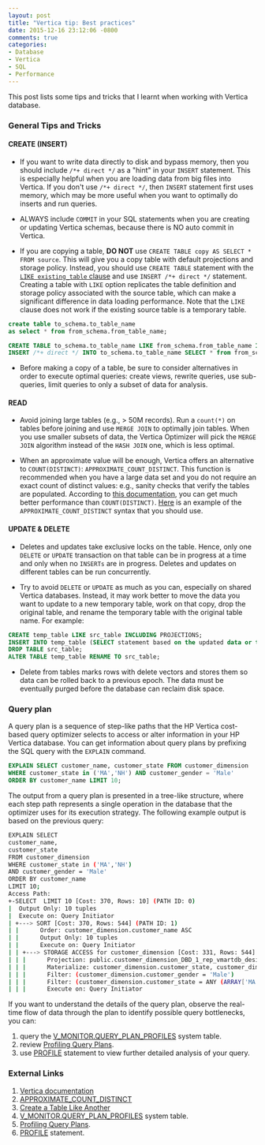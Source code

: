```yaml
---
layout: post
title: "Vertica tip: Best practices"
date: 2015-12-16 23:12:06 -0800
comments: true
categories: 
- Database
- Vertica
- SQL
- Performance
---
```


This post lists some tips and tricks that I learnt when working with Vertica database.

### General Tips and Tricks

#### CREATE (INSERT)

* If you want to write data directly to disk and bypass memory, then you should include `/*+ direct */` as a "hint" in your `INSERT` statement. This is especially helpful when you are loading data from big files into Vertica. If you don't use `/*+ direct */`, then `INSERT` statement first uses memory, which may be more useful when you want to optimally do inserts and run queries.

* ALWAYS include `COMMIT` in your SQL statements when you are creating or updating Vertica schemas, because there is NO auto commit in Vertica.

* If you are copying a table, **DO NOT** use `CREATE TABLE copy AS SELECT * FROM source`. This will give you a copy table with default projections and storage policy. Instead, you should use `CREATE TABLE` statement with the [`LIKE existing_table` clause](https://my.vertica.com/docs/7.1.x/HTML/index.htm#Authoring/AdministratorsGuide/Tables/CreatingATableLikeAnother.htm) and use `INSERT /*+ direct */` statement. Creating a table with `LIKE` option replicates the table definition and storage policy associated with the source table, which can make a significant difference in data loading performance. Note that the `LIKE` clause does not work if the existing source table is a temporary table.

``` sql DO NOT do this
create table to_schema.to_table_name
as select * from from_schema.from_table_name;
```

``` sql DO this
CREATE TABLE to_schema.to_table_name LIKE from_schema.from_table_name INCLUDING PROJECTIONS;
INSERT /*+ direct */ INTO to_schema.to_table_name SELECT * from from_schema.from_table_name;
```

* Before making a copy of a table, be sure to consider alternatives in order to execute optimal queries: create views, rewrite queries, use sub-queries, limit queries to only a subset of data for analysis.

#### READ

* Avoid joining large tables (e.g., > 50M records). Run a `count(*)` on tables before joining and use `MERGE JOIN` to optimally join tables. When you use smaller subsets of data, the Vertica Optimizer will pick the `MERGE JOIN` algorithm instead of the `HASH JOIN` one, which is less optimal.

* When an approximate value will be enough, Vertica offers an alternative to `COUNT(DISTINCT)`: `APPROXIMATE_COUNT_DISTINCT`. This function is recommended when you have a large data set and you do not require an exact count of distinct values: e.g., sanity checks that verify the tables are populated. According to [this documentation](http://my.vertica.com/docs/7.1.x/HTML/index.htm#Authoring/AnalyzingData/Optimizations/OptimizingCOUNTDISTINCTByCalculatingApproximateCounts.htm), you can get much better performance than `COUNT(DISTINCT)`. [Here](http://my.vertica.com/docs/7.1.x/HTML/index.htm#Authoring/SQLReferenceManual/Functions/Aggregate/APPROXIMATE_COUNT_DISTINCT.htm) is an example of the `APPROXIMATE_COUNT_DISTINCT` syntax that you should use.

#### UPDATE & DELETE

* Deletes and updates take exclusive locks on the table. Hence, only one `DELETE` or `UPDATE` transaction on that table can be in progress at a time and only when no `INSERTs` are in progress. Deletes and updates on different tables can be run concurrently.

* Try to avoid `DELETE` or `UPDATE` as much as you can, especially on shared Vertica databases. Instead, it may work better to move the data you want to update to a new temporary table, work on that copy, drop the original table, and rename the temporary table with the original table name. For example:

``` sql
CREATE temp_table LIKE src_table INCLUDING PROJECTIONS;
INSERT INTO temp_table (SELECT statement based on the updated data or the needed rows);
DROP TABLE src_table;
ALTER TABLE temp_table RENAME TO src_table;
```

* Delete from tables marks rows with delete vectors and stores them so data can be rolled back to a previous epoch. The data must be eventually purged before the database can reclaim disk space.

### Query plan

A query plan is a sequence of step-like paths that the HP Vertica cost-based query optimizer selects to access or alter information in your HP Vertica database. You can get information about query plans by prefixing the SQL query with the `EXPLAIN` command.

``` sql EXPLAIN statement
EXPLAIN SELECT customer_name, customer_state FROM customer_dimension
WHERE customer_state in ('MA','NH') AND customer_gender = 'Male'     
ORDER BY customer_name LIMIT 10;
```  

The output from a query plan is presented in a tree-like structure, where each step path represents a single operation in the database that the optimizer uses for its execution strategy. The following example output is based on the previous query:
 
``` bash Query Plan description
EXPLAIN SELECT
customer_name,
customer_state
FROM customer_dimension
WHERE customer_state in ('MA','NH')
AND customer_gender = 'Male'
ORDER BY customer_name
LIMIT 10;
Access Path:
+-SELECT  LIMIT 10 [Cost: 370, Rows: 10] (PATH ID: 0)
|  Output Only: 10 tuples
|  Execute on: Query Initiator
| +---> SORT [Cost: 370, Rows: 544] (PATH ID: 1)
| |      Order: customer_dimension.customer_name ASC
| |      Output Only: 10 tuples
| |      Execute on: Query Initiator
| | +---> STORAGE ACCESS for customer_dimension [Cost: 331, Rows: 544] (PATH ID: 2) 
| | |      Projection: public.customer_dimension_DBD_1_rep_vmartdb_design_vmartdb_design_node0001
| | |      Materialize: customer_dimension.customer_state, customer_dimension.customer_name
| | |      Filter: (customer_dimension.customer_gender = 'Male')
| | |      Filter: (customer_dimension.customer_state = ANY (ARRAY['MA', 'NH']))
| | |      Execute on: Query Initiator
```

If you want to understand the details of the query plan, observe the real-time flow of data through the plan to identify possible query bottlenecks, you can:

1. query the [V_MONITOR.QUERY_PLAN_PROFILES](https://my.vertica.com/docs/7.1.x/HTML/Content/Authoring/SQLReferenceManual/SystemTables/MONITOR/QUERY_PLAN_PROFILES.htm) system table.
1. review [Profiling Query Plans](https://my.vertica.com/docs/7.1.x/HTML/Content/Authoring/AdministratorsGuide/Profiling/ProfilingQueryPlanProfiles.htm).
1. use [PROFILE](https://my.vertica.com/docs/7.1.x/HTML/Content/Authoring/SQLReferenceManual/Statements/PROFILE.htm) statement to view further detailed analysis of your query.

### External Links

1. [Vertica documentation](https://my.vertica.com/docs/7.1.x/HTML/index.htm)
1. [APPROXIMATE_COUNT_DISTINCT](http://my.vertica.com/docs/7.1.x/HTML/index.htm#Authoring/SQLReferenceManual/Functions/Aggregate/APPROXIMATE_COUNT_DISTINCT.htm)
1. [Create a Table Like Another](https://my.vertica.com/docs/7.1.x/HTML/index.htm#Authoring/AdministratorsGuide/Tables/CreatingATableLikeAnother.htm)
1. [V_MONITOR.QUERY_PLAN_PROFILES](https://my.vertica.com/docs/7.1.x/HTML/Content/Authoring/SQLReferenceManual/SystemTables/MONITOR/QUERY_PLAN_PROFILES.htm) system table.
1. [Profiling Query Plans](https://my.vertica.com/docs/7.1.x/HTML/Content/Authoring/AdministratorsGuide/Profiling/ProfilingQueryPlanProfiles.htm).
1. [PROFILE](https://my.vertica.com/docs/7.1.x/HTML/Content/Authoring/SQLReferenceManual/Statements/PROFILE.htm) statement.